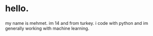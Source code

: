 <h1 align="left">hello.</h1>

###

<p align="left">my name is mehmet. 
  im 14 and from turkey.
  i code with python and im generally working with machine learning.</p>
